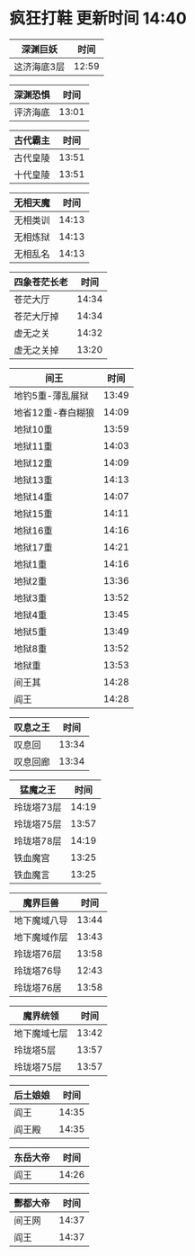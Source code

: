 # 疯狂打鞋 更新时间 14:40

| 深渊巨妖   | 时间    |
|--------|-------|
| 这济海底3层 | 12:59 |

| 深渊恐惧   | 时间    |
|--------|-------|
| 评济海底 | 13:01 |

| 古代霸主   | 时间    |
|--------|-------|
| 古代皇陵 | 13:51 |
| 十代皇陵 | 13:51 |

| 无相天魔   | 时间    |
|--------|-------|
| 无相类训 | 14:13 |
| 无相炼狱 | 14:13 |
| 无相乱名 | 14:13 |

| 四象苍茫长老   | 时间    |
|--------|-------|
| 苍茫大厅 | 14:34 |
| 苍茫大厅掉 | 14:34 |
| 虚无之关 | 14:32 |
| 虚无之关掉 | 13:20 |

| 间王   | 时间    |
|--------|-------|
| 地钓5重-薄乱展狱 | 13:49 |
| 地省12重-春白糊狼 | 14:09 |
| 地狱10重 | 13:59 |
| 地狱11重 | 14:03 |
| 地狱12重 | 14:09 |
| 地狱13重 | 14:13 |
| 地狱14重 | 14:07 |
| 地狱15重 | 14:11 |
| 地狱16重 | 14:16 |
| 地狱17重 | 14:21 |
| 地狱1重 | 14:16 |
| 地狱2重 | 13:36 |
| 地狱3重 | 13:52 |
| 地狱4重 | 13:45 |
| 地狱5重 | 13:49 |
| 地狱8重 | 13:52 |
| 地狱重 | 13:53 |
| 间王其 | 14:28 |
| 阎王 | 14:28 |

| 叹息之王   | 时间    |
|--------|-------|
| 叹息回 | 13:34 |
| 叹息回廊 | 13:34 |

| 猛魔之王   | 时间    |
|--------|-------|
| 玲珑塔73层 | 14:19 |
| 玲珑塔75层 | 13:57 |
| 玲珑塔78层 | 14:19 |
| 铁血魔宫 | 13:25 |
| 铁血魔言 | 13:25 |

| 魔界巨兽   | 时间    |
|--------|-------|
| 地下魔域八导 | 13:44 |
| 地下魔域作层 | 13:43 |
| 玲珑塔76层 | 13:58 |
| 玲珑塔76导 | 12:43 |
| 玲珑塔76居 | 13:58 |

| 魔界统领   | 时间    |
|--------|-------|
| 地下魔域七层 | 13:42 |
| 玲珑塔5层 | 13:57 |
| 玲珑塔75层 | 13:57 |

| 后土娘娘   | 时间    |
|--------|-------|
| 阎王 | 14:35 |
| 阎王殿 | 14:35 |

| 东岳大帝   | 时间    |
|--------|-------|
| 阎王 | 14:26 |

| 酆都大帝   | 时间    |
|--------|-------|
| 间王网 | 14:37 |
| 阎王 | 14:37 |